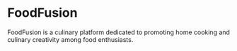 # FoodFusion
 FoodFusion is a culinary platform dedicated to promoting home cooking and culinary creativity among food enthusiasts.

